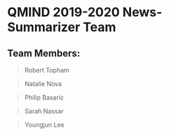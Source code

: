 # QMIND 2019-2020 News-Summarizer Team

## Team Members: 

>Robert Topham

>Natalie Nova

>Philip Basaric

>Sarah Nassar

>Youngjun Lee